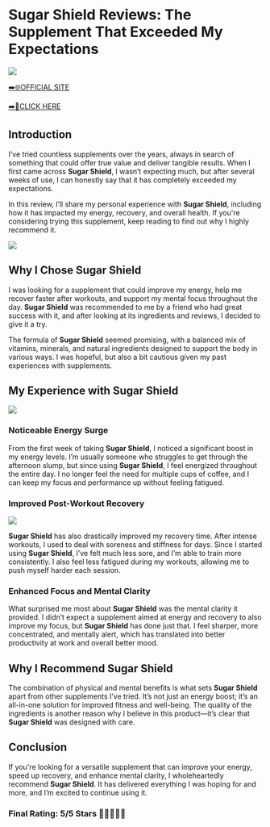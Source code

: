 # **Sugar Shield Reviews**: The Supplement That Exceeded My Expectations

[![](https://static.vecteezy.com/system/resources/thumbnails/019/896/014/small/buy-now-gradient-button-with-cart-symbol-buy-now-illustration-png.png)](https://edetoop.top/lander/sugarpreland-1/sugarshield.html) 

[➡️🌐OFFICIAL SITE](https://edetoop.top/lander/sugarpreland-1/sugarshield.html) 

[➡️🔗CLICK HERE](https://edetoop.top/lander/sugarpreland-1/sugarshield.html) 


## Introduction

I’ve tried countless supplements over the years, always in search of something that could offer true value and deliver tangible results. When I first came across **Sugar Shield**, I wasn’t expecting much, but after several weeks of use, I can honestly say that it has completely exceeded my expectations.

In this review, I’ll share my personal experience with **Sugar Shield**, including how it has impacted my energy, recovery, and overall health. If you're considering trying this supplement, keep reading to find out why I highly recommend it.

[![](https://wallpapers.com/images/hd/red-order-now-button-udg4jcj4arvn8b0n-2.png)](https://edetoop.top/lander/sugarpreland-1/sugarshield.html)  

## Why I Chose **Sugar Shield**

I was looking for a supplement that could improve my energy, help me recover faster after workouts, and support my mental focus throughout the day. **Sugar Shield** was recommended to me by a friend who had great success with it, and after looking at its ingredients and reviews, I decided to give it a try.

The formula of **Sugar Shield** seemed promising, with a balanced mix of vitamins, minerals, and natural ingredients designed to support the body in various ways. I was hopeful, but also a bit cautious given my past experiences with supplements.

## My Experience with **Sugar Shield**

[![](https://static.vecteezy.com/system/resources/thumbnails/019/896/014/small/buy-now-gradient-button-with-cart-symbol-buy-now-illustration-png.png)](https://edetoop.top/lander/sugarpreland-1/sugarshield.html)

### Noticeable Energy Surge

From the first week of taking **Sugar Shield**, I noticed a significant boost in my energy levels. I’m usually someone who struggles to get through the afternoon slump, but since using **Sugar Shield**, I feel energized throughout the entire day. I no longer feel the need for multiple cups of coffee, and I can keep my focus and performance up without feeling fatigued.

### Improved Post-Workout Recovery

[![](https://wallpapers.com/images/hd/red-order-now-button-udg4jcj4arvn8b0n-2.png)](https://edetoop.top/lander/sugarpreland-1/sugarshield.html)  

**Sugar Shield** has also drastically improved my recovery time. After intense workouts, I used to deal with soreness and stiffness for days. Since I started using **Sugar Shield**, I’ve felt much less sore, and I’m able to train more consistently. I also feel less fatigued during my workouts, allowing me to push myself harder each session.

### Enhanced Focus and Mental Clarity

What surprised me most about **Sugar Shield** was the mental clarity it provided. I didn’t expect a supplement aimed at energy and recovery to also improve my focus, but **Sugar Shield** has done just that. I feel sharper, more concentrated, and mentally alert, which has translated into better productivity at work and overall better mood.

## Why I Recommend **Sugar Shield**

The combination of physical and mental benefits is what sets **Sugar Shield** apart from other supplements I’ve tried. It’s not just an energy boost; it’s an all-in-one solution for improved fitness and well-being. The quality of the ingredients is another reason why I believe in this product—it’s clear that **Sugar Shield** was designed with care.

## Conclusion

If you're looking for a versatile supplement that can improve your energy, speed up recovery, and enhance mental clarity, I wholeheartedly recommend **Sugar Shield**. It has delivered everything I was hoping for and more, and I’m excited to continue using it.

### Final Rating: 5/5 Stars 🌟🌟🌟🌟🌟
